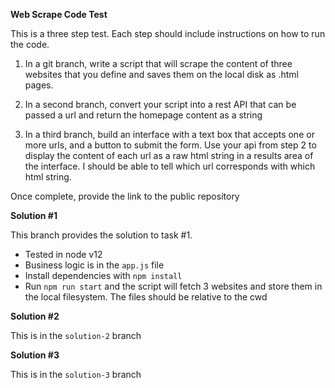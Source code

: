 **Web Scrape Code Test**

This is a three step test. Each step should include instructions on how to run the code.

1. In a git branch, write a script that will scrape the content of three websites that you define and saves them on the local disk as .html pages.

2. In a second branch, convert your script into a rest API that can be passed a url and return the homepage content as a string

3. In a third branch, build an interface with a text box that accepts one or more urls, and a button to submit the form. Use your api from step 2 to display the content of each url as a raw html string in a results area of the interface. I should be able to tell which url corresponds with which html string.

Once complete, provide the link to the public repository

**Solution #1**

This branch provides the solution to task #1.

- Tested in node v12
- Business logic is in the `app.js` file
- Install dependencies with `npm install`
- Run `npm run start` and the script will fetch 3 websites and store them in the local filesystem. The files should be relative to the cwd


**Solution #2**

This is in the `solution-2` branch

**Solution #3**

This is in the `solution-3` branch